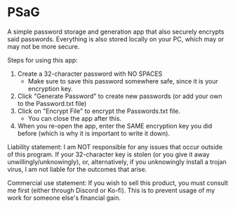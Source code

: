 # PSaG
A simple password storage and generation app that also securely encrypts said passwords. Everything is also stored locally on your PC, which may or may not be more secure.

Steps for using this app:
1. Create a 32-character password with NO SPACES
   - Make sure to save this password somewhere safe, since it is your encryption key.
2. Click "Generate Password" to create new passwords (or add your own to the Password.txt file)
3. Click on "Encrypt File" to encrypt the Passwords.txt file.
   - You can close the app after this.
4. When you re-open the app, enter the SAME encryption key you did before (which is why it is important to write it down).

Liability statement: I am NOT responsible for any issues that occur outside of this program. If your 32-character key is stolen (or you give it away unwillingly/unknowingly), or, alternatively, if you unknowingly install a trojan virus, I am not liable for the outcomes that arise.

Commercial use statement: If you wish to sell this product, you must consult me first (either through Discord or Ko-fi). This is to prevent usage of my work for someone else's financial gain.
